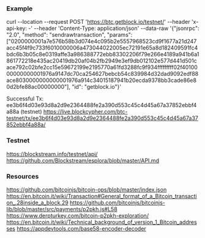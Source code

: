 
### Example
curl --location --request POST 'https://btc.getblock.io/testnet/' --header 'x-api-key: -' --header 'Content-Type: application/json' --data-raw '{"jsonrpc": "2.0", "method": "sendrawtransaction", "params": ["0200000001a7e576b58b3d074e4c095b2e5557968523cd9f1677a21d247acc45f4f9c733f6010000006a473044022005ec72191e65a8d182409591fc4bdc6b3b05c8e0319affe3a986388772ebb83302206f79e266e4189a941b6a1861772218e435ac20419db20af04b2fb2949e3ef9db012102e577d441d501cace792c02bfe2cc15e59672199e2195770a61fd3288fc9f934fffffffff02f4010000000000001976a9147dc70ca254627bebcb54c839984d32dad9092edf88ace8030000000000001976a914c34015187941b20ecda9378bb3cade86e80d2bfe88ac00000000"], "id": "getblock.io"}'

Successful Tx: ee3b6f4d03e93d8a2d9e2364488fe2a390d553c45c4d45a67a37852ebbf4a88a (testnet)
https://live.blockcypher.com/btc-testnet/tx/ee3b6f4d03e93d8a2d9e2364488fe2a390d553c45c4d45a67a37852ebbf4a88a/

### Testnet
https://blockstream.info/testnet/api/
https://github.com/Blockstream/esplora/blob/master/API.md

### Resources
https://github.com/bitcoinjs/bitcoin-ops/blob/master/index.json
https://en.bitcoin.it/wiki/Transaction#General_format_of_a_Bitcoin_transaction_.28inside_a_block.29
https://github.com/bitcoinjs/bitcoinjs-lib/blob/master/src/payments/p2pkh.js#L58
https://www.derpturkey.com/bitcoin-p2pkh-exploration/
https://en.bitcoin.it/wiki/Technical_background_of_version_1_Bitcoin_addresses
https://appdevtools.com/base58-encoder-decoder
